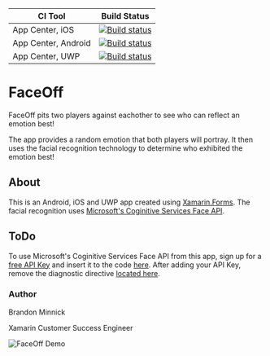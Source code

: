 |CI Tool          |Build Status|
|-----------------|------------|
| App Center, iOS |  [![Build status](https://build.appcenter.ms/v0.1/apps/07eb9bfd-c818-4869-8870-90a6db8672d4/branches/main/badge)](https://appcenter.ms) |
| App Center, Android | [![Build status](https://build.appcenter.ms/v0.1/apps/95153c3a-8cd3-4d08-9b61-1bc9ad6a1bb4/branches/main/badge)](https://appcenter.ms) |
| App Center, UWP | [![Build status](https://build.appcenter.ms/v0.1/apps/a8c124e2-8160-4715-8c72-2d6fc514d198/branches/main/badge)](https://appcenter.ms) |

# FaceOff
FaceOff pits two players against eachother to see who can reflect an emotion best! 

The app provides a random emotion that both players will portray. It then uses the facial recognition technology to determine who exhibited the emotion best!

## About
This is an Android, iOS and UWP app created using [Xamarin.Forms](https://docs.microsoft.com/xamarin/xamarin-forms?WT.mc_id=mobile-0000-bramin). The facial recognition uses [Microsoft's Coginitive Services Face API](https://azure.microsoft.com/services/cognitive-services/face?WT.mc_id=mobile-0000-bramin). 

## ToDo
To use Microsoft's Coginitive Services Face API from this app, sign up for a [free API Key](https://azure.microsoft.com/free/ai/?utm_source=channel9&utm_medium=descriptionlinks&utm_campaign=freeaccount&WT.mc_id=mobile-0000-bramin) and insert it to the code [here](./Source/FaceOff/Constants/CognitiveServicesConstants.cs#L7). After adding your API Key, remove the diagnostic directive [located here](./Source/FaceOff/Constants/CognitiveServicesConstants.cs#L5).

### Author
Brandon Minnick

Xamarin Customer Success Engineer


![FaceOff Demo](https://github.com/brminnick/Videos/blob/master/FaceOff/FaceOff_GifDemo.gif)
